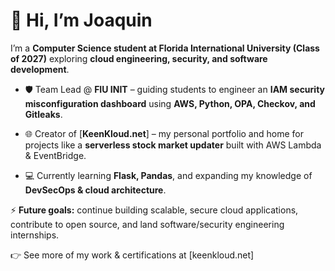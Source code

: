 # 👋 Hi, I’m Joaquin

I’m a **Computer Science student at Florida International University (Class of 2027)** exploring **cloud engineering, security, and software development**.

- 🛡️ Team Lead @ **FIU INIT** – guiding students to engineer an **IAM security misconfiguration dashboard** using **AWS, Python, OPA, Checkov, and Gitleaks**.
  
- 🌐 Creator of [**KeenKloud.net**] – my personal portfolio and home for projects like a **serverless stock market updater** built with AWS Lambda & EventBridge.
  
- 💻 Currently learning **Flask, Pandas**, and expanding my knowledge of **DevSecOps & cloud architecture**.

⚡ **Future goals:** continue building scalable, secure cloud applications, contribute to open source, and land software/security engineering internships.

👉 See more of my work & certifications at [keenkloud.net]
